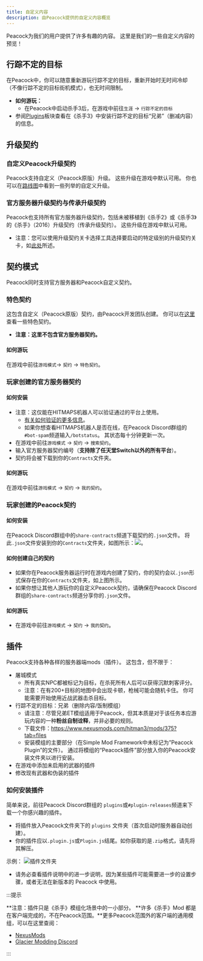 ```yaml
---
title: 自定义内容
description: 由Peacock提供的自定义内容概览
---
```


Peacock为我们的用户提供了许多有趣的内容。 这里是我们的一些自定义内容的预览！

## 行踪不定的目标

在Peacock中，你可以随意重新游玩行踪不定的目标，重新开始时无时间冷却（不像行踪不定的目标街机模式），也无时间限制。

- **如何游玩：**
    - 在Peacock中启动杀手3后，在游戏中前往`生涯` -> `行踪不定的目标`
- 参阅[Plugins](#plugins)板块查看在《杀手3》中安装行踪不定的目标“兄弟”（删减内容）的信息。

## 升级契约

### 自定义Peacock升级契约

Peacock支持自定义（Peacock原版）升级。 这些升级在游戏中默认可用。 你也可以在[路线图](./roadmaps.mdx)中看到一些列举的自定义升级。

### 官方服务器升级契约与传承升级契约

Peacock也支持所有官方服务器升级契约，包括未被移植到《杀手2》或《杀手3》的《杀手》（2016）升级契约（传承升级契约）。 这些升级在游戏中默认可用。

- 注意：您可以使用升级契约关卡选择工具选择要启动的特定级别的升级契约关卡，如[此处](./intel/loadout-profiles-elp.md#escalation-level-picker)所述。

## 契约模式

Peacock同时支持官方服务器和Peacock自定义契约。

### 特色契约

这包含自定义（Peacock原版）契约，由Peacock开发团队创建。 你可以在[这里](./roadmaps.mdx)查看一些特色契约。

- **注意：这里不包含官方服务器契约。**

#### 如何游玩

在游戏中前往`游戏模式`-> `契约` -> `特色契约`。

### 玩家创建的官方服务器契约

#### 如何安装

- 注意：这仅能在HITMAPS机器人可以验证通过的平台上使用。
  - [有关如何验证的更多信息](https://bot.hitmaps.com/)。
  - 如果你想查看HITMAPS机器人是否在线，在Peacock Discord群组的`#bot-spam`频道输入`/botstatus`。 其状态每十分钟更新一次。
- 在游戏中前往`游戏模式` -> `契约` -> `搜索契约`。
- 输入官方服务器契约编号（**支持除了任天堂Switch以外的所有平台**）。
- 契约将会被下载到你的`Contracts`文件夹。

#### 如何游玩

在游戏中前往`游戏模式` -> `契约` -> `我的契约`。

### 玩家创建的Peacock契约

#### 如何安装

在Peacock Discord群组中的`share-contracts`频道下载契约的`.json`文件。 将此`.json`文件安装到你的`Contracts`文件夹，如图所示：![](/img/wiki/contracts_folder.png)。

#### 如何创建自己的契约

- 如果你在Peacock服务器运行时在游戏内创建了契约，你的契约会以`.json`形式保存在你的`Contracts`文件夹，如上图所示。
- 如果你想让其他人游玩你的自定义Peacock契约，请确保在Peacock Discord群组的`share-contracts`频道分享你的`.json`文件。

#### 如何游玩

- 在游戏中前往`游戏模式` -> `契约` -> `我的契约`。

## 插件

Peacock支持各种各样的服务器端mods（插件）。 这包含，但不限于：

- 屠城模式
    - 所有真实NPC都被标记为目标，在杀死所有人后可以获得沉默刺客评分。
    - 注意：在有200+目标的地图中会出现卡顿，枪械可能会随机卡住。 你可能需要开始使用近战武器击杀目标。
- 行踪不定的目标：兄弟（删除内容/饭制模组）
    - 请注意：尽管兄弟ET模组适用于Peacock，但其本质是对于该任务本应游玩内容的一种**粉丝自制诠释**，并非必要的规则。
    - 下载文件：https://www.nexusmods.com/hitman3/mods/375?tab=files
    - 安装模组的主要部分（在Simple Mod Framework中未标记为”Peacock Plugin”的文件）。 通过将模组的“Peacock插件”部分放入你的Peacock安装文件夹以进行安装。
- 在游戏中添加未启用的武器的插件
- 修改现有武器和伪装的插件

### 如何安装插件

简单来说，前往Peacock Discord群组的 `plugins`或`#plugin-releases`频道来下载一个你感兴趣的插件。

- 将插件放入Peacock文件夹下的 `plugins` 文件夹（首次启动时服务器自动创建）。
- 你的插件应以`.plugin.js`或`Plugin.js`结尾。如你获取的是`.zip`格式，请先将其解压。

示例： ![插件文件夹](/img/wiki/plugins_folder.png)

- 请务必查看插件说明中的进一步说明，因为某些插件可能需要进一步的设置步骤，或者无法在新版本的 Peacock 中使用。

:::提示

**注意：插件只是《杀手》模组化场景中的一小部分。 **许多《杀手》Mod 都是在客户端完成的，不在Peacock范围。**更多Peacock范围外的客户端的通用模组，可以在这里查阅：

- [NexusMods](https://www.nexusmods.com/hitman3)
- [Glacier Modding Discord](https://discord.com/invite/6UDtuYhZP6)

:::
